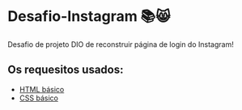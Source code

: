 # Desafio-Instagram 📚😸

Desafio de projeto DIO de reconstruir página de login do Instagram!

## Os requesitos usados:

- [HTML básico](https://www.w3schools.com/html/)
- [CSS básico](https://developer.mozilla.org/pt-BR/docs/Web/CSS)
